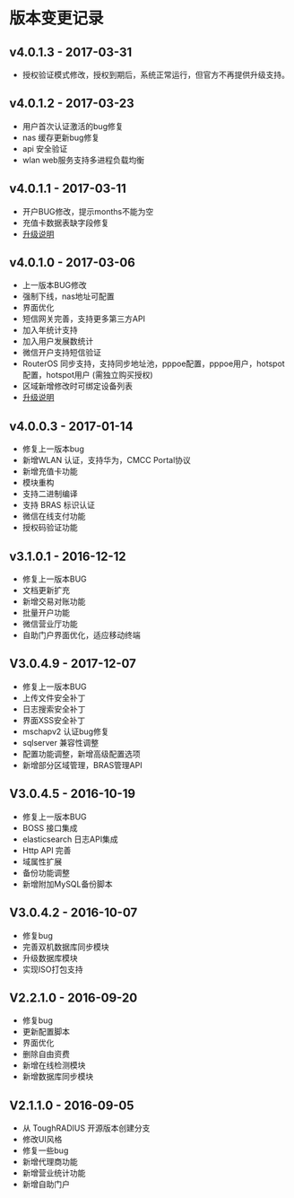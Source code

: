 # 版本变更记录

## v4.0.1.3 - 2017-03-31 

- 授权验证模式修改，授权到期后，系统正常运行，但官方不再提供升级支持。


## v4.0.1.2 - 2017-03-23 

- 用户首次认证激活的bug修复
- nas 缓存更新bug修复
- api 安全验证
- wlan web服务支持多进程负载均衡


## v4.0.1.1 - 2017-03-11 

- 开户BUG修改，提示months不能为空
- 充值卡数据表缺字段修复
- [升级说明](http://radiusd.org/viewtopic.php?f=7&t=30)


## v4.0.1.0 - 2017-03-06 

- 上一版本BUG修改
- 强制下线，nas地址可配置
- 界面优化
- 短信网关完善，支持更多第三方API
- 加入年统计支持
- 加入用户发展数统计
- 微信开户支持短信验证
- RouterOS 同步支持，支持同步地址池，pppoe配置，pppoe用户，hotspot配置，hotspot用户 (需独立购买授权)
- 区域新增修改时可绑定设备列表
- [升级说明](http://radiusd.org/viewtopic.php?f=7&t=30)


## v4.0.0.3 - 2017-01-14

- 修复上一版本bug
- 新增WLAN 认证，支持华为，CMCC Portal协议
- 新增充值卡功能
- 模块重构
- 支持二进制编译
- 支持 BRAS 标识认证
- 微信在线支付功能
- 授权码验证功能


## v3.1.0.1 - 2016-12-12

- 修复上一版本BUG
- 文档更新扩充
- 新增交易对账功能
- 批量开户功能
- 微信营业厅功能
- 自助门户界面优化，适应移动终端


## V3.0.4.9 - 2017-12-07

- 修复上一版本BUG
- 上传文件安全补丁
- 日志搜索安全补丁
- 界面XSS安全补丁
- mschapv2 认证bug修复
- sqlserver 兼容性调整
- 配置功能调整，新增高级配置选项
- 新增部分区域管理，BRAS管理API


## V3.0.4.5 - 2016-10-19

- 修复上一版本BUG
- BOSS 接口集成
- elasticsearch 日志API集成
- Http API 完善
- 域属性扩展
- 备份功能调整
- 新增附加MySQL备份脚本


## V3.0.4.2 - 2016-10-07

- 修复bug
- 完善双机数据库同步模块
- 升级数据库模块
- 实现ISO打包支持

## V2.2.1.0 - 2016-09-20

- 修复bug
- 更新配置脚本
- 界面优化
- 删除自由资费
- 新增在线检测模块
- 新增数据库同步模块

## V2.1.1.0 - 2016-09-05

- 从 ToughRADIUS 开源版本创建分支
- 修改UI风格
- 修复一些bug
- 新增代理商功能
- 新增营业统计功能
- 新增自助门户
















